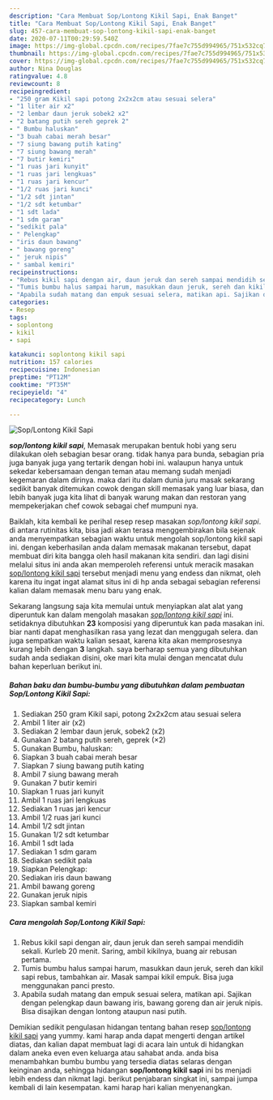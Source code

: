 ```yaml
---
description: "Cara Membuat Sop/Lontong Kikil Sapi, Enak Banget"
title: "Cara Membuat Sop/Lontong Kikil Sapi, Enak Banget"
slug: 457-cara-membuat-sop-lontong-kikil-sapi-enak-banget
date: 2020-07-11T00:29:59.540Z
image: https://img-global.cpcdn.com/recipes/7fae7c755d994965/751x532cq70/soplontong-kikil-sapi-foto-resep-utama.jpg
thumbnail: https://img-global.cpcdn.com/recipes/7fae7c755d994965/751x532cq70/soplontong-kikil-sapi-foto-resep-utama.jpg
cover: https://img-global.cpcdn.com/recipes/7fae7c755d994965/751x532cq70/soplontong-kikil-sapi-foto-resep-utama.jpg
author: Nina Douglas
ratingvalue: 4.8
reviewcount: 8
recipeingredient:
- "250 gram Kikil sapi potong 2x2x2cm atau sesuai selera"
- "1 liter air x2"
- "2 lembar daun jeruk sobek2 x2"
- "2 batang putih sereh geprek 2"
- " Bumbu haluskan"
- "3 buah cabai merah besar"
- "7 siung bawang putih kating"
- "7 siung bawang merah"
- "7 butir kemiri"
- "1 ruas jari kunyit"
- "1 ruas jari lengkuas"
- "1 ruas jari kencur"
- "1/2 ruas jari kunci"
- "1/2 sdt jintan"
- "1/2 sdt ketumbar"
- "1 sdt lada"
- "1 sdm garam"
- "sedikit pala"
- " Pelengkap"
- "iris daun bawang"
- " bawang goreng"
- " jeruk nipis"
- " sambal kemiri"
recipeinstructions:
- "Rebus kikil sapi dengan air, daun jeruk dan sereh sampai mendidih sekali. Kurleb 20 menit. Saring, ambil kikilnya, buang air rebusan pertama."
- "Tumis bumbu halus sampai harum, masukkan daun jeruk, sereh dan kikil sapi rebus, tambahkan air. Masak sampai kikil empuk. Bisa juga menggunakan panci presto."
- "Apabila sudah matang dan empuk sesuai selera, matikan api. Sajikan dengan pelengkap daun bawang iris, bawang goreng dan air jeruk nipis. Bisa disajikan dengan lontong ataupun nasi putih."
categories:
- Resep
tags:
- soplontong
- kikil
- sapi

katakunci: soplontong kikil sapi 
nutrition: 157 calories
recipecuisine: Indonesian
preptime: "PT12M"
cooktime: "PT35M"
recipeyield: "4"
recipecategory: Lunch

---
```



![Sop/Lontong Kikil Sapi](https://img-global.cpcdn.com/recipes/7fae7c755d994965/751x532cq70/soplontong-kikil-sapi-foto-resep-utama.jpg)

<b><i>sop/lontong kikil sapi</i></b>, Memasak merupakan bentuk hobi yang seru dilakukan oleh sebagian besar orang. tidak hanya para bunda, sebagian pria juga banyak juga yang tertarik dengan hobi ini. walaupun hanya untuk sekedar kebersamaan dengan teman atau memang sudah menjadi kegemaran dalam dirinya. maka dari itu dalam dunia juru masak sekarang sedikit banyak ditemukan cowok dengan skill memasak yang luar biasa, dan lebih banyak juga kita lihat di banyak warung makan dan restoran yang mempekerjakan chef cowok sebagai chef mumpuni nya.

Baiklah, kita kembali ke perihal resep resep masakan <i>sop/lontong kikil sapi</i>. di antara rutinitas kita, bisa jadi akan terasa menggembirakan bila sejenak anda menyempatkan sebagian waktu untuk mengolah sop/lontong kikil sapi ini. dengan keberhasilan anda dalam memasak makanan tersebut, dapat membuat diri kita bangga oleh hasil makanan kita sendiri. dan lagi disini melalui situs ini anda akan memperoleh referensi untuk meracik masakan <u>sop/lontong kikil sapi</u> tersebut menjadi menu yang endess dan nikmat, oleh karena itu ingat ingat alamat situs ini di hp anda sebagai sebagian referensi kalian dalam memasak menu baru yang enak.




Sekarang langsung saja kita memulai untuk menyiapkan alat alat yang diperuntuk kan dalam mengolah masakan <u><i>sop/lontong kikil sapi</i></u> ini. setidaknya dibutuhkan <b>23</b> komposisi yang diperuntuk kan pada masakan ini. biar nanti dapat menghasilkan rasa yang lezat dan menggugah selera. dan juga sempatkan waktu kalian sesaat, karena kita akan memprosesnya kurang lebih dengan <b>3</b> langkah. saya berharap semua yang dibutuhkan sudah anda sediakan disini, oke mari kita mulai dengan mencatat dulu bahan keperluan berikut ini.

<!--inarticleads1-->

##### Bahan baku dan bumbu-bumbu yang dibutuhkan dalam pembuatan Sop/Lontong Kikil Sapi:

1. Sediakan 250 gram Kikil sapi, potong 2x2x2cm atau sesuai selera
1. Ambil 1 liter air (x2)
1. Sediakan 2 lembar daun jeruk, sobek2 (x2)
1. Gunakan 2 batang putih sereh, geprek (×2)
1. Gunakan  Bumbu, haluskan:
1. Siapkan 3 buah cabai merah besar
1. Siapkan 7 siung bawang putih kating
1. Ambil 7 siung bawang merah
1. Gunakan 7 butir kemiri
1. Siapkan 1 ruas jari kunyit
1. Ambil 1 ruas jari lengkuas
1. Sediakan 1 ruas jari kencur
1. Ambil 1/2 ruas jari kunci
1. Ambil 1/2 sdt jintan
1. Gunakan 1/2 sdt ketumbar
1. Ambil 1 sdt lada
1. Sediakan 1 sdm garam
1. Sediakan sedikit pala
1. Siapkan  Pelengkap:
1. Sediakan iris daun bawang
1. Ambil  bawang goreng
1. Gunakan  jeruk nipis
1. Siapkan  sambal kemiri




<!--inarticleads2-->

##### Cara mengolah Sop/Lontong Kikil Sapi:

1. Rebus kikil sapi dengan air, daun jeruk dan sereh sampai mendidih sekali. Kurleb 20 menit. Saring, ambil kikilnya, buang air rebusan pertama.
1. Tumis bumbu halus sampai harum, masukkan daun jeruk, sereh dan kikil sapi rebus, tambahkan air. Masak sampai kikil empuk. Bisa juga menggunakan panci presto.
1. Apabila sudah matang dan empuk sesuai selera, matikan api. Sajikan dengan pelengkap daun bawang iris, bawang goreng dan air jeruk nipis. Bisa disajikan dengan lontong ataupun nasi putih.




Demikian sedikit pengulasan hidangan tentang bahan resep <u>sop/lontong kikil sapi</u> yang yummy. kami harap anda dapat mengerti dengan artikel diatas, dan kalian dapat membuat lagi di acara lain untuk di hidangkan dalam aneka even even keluarga atau sahabat anda. anda bisa menambahkan bumbu bumbu yang tersedia diatas selaras dengan keinginan anda, sehingga hidangan <b>sop/lontong kikil sapi</b> ini bs menjadi lebih endess dan nikmat lagi. berikut penjabaran singkat ini, sampai jumpa kembali di lain kesempatan. kami harap hari kalian menyenangkan.
